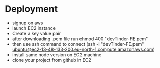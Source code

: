 # Deployment

- signup on aws
- launch EC2 instance
- Create a key value pair
- after downloading .pem file run chmod 400 "devTinder-FE.pem"
- then use ssh command to connect (ssh -i "devTinder-FE.pem" ubuntu@ec2-13-48-133-200.eu-north-1.compute.amazonaws.com)
- install same node version on EC2 machine
- clone your project from github in EC2
